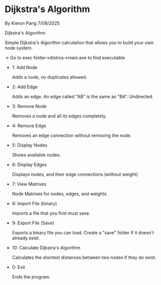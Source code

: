 # Dijkstra's Algorithm
By Kieron Pang 7/08/2025

Dijkstra's Algorithm

Simple Dijkstra's Algorithm calculation that allows you to build your own node system.

-> Go to exec folder->distros->main.exe to find executable

* 1: Add Node

  Adds a node, no duplicates allowed.
  
* 2: Add Edge
  
  Adds an edge. An edge called "AB" is the same as "BA". Undirected.
  
* 3: Remove Node
  
  Removes a node and all its edges completely.
  
* 4: Remove Edge
  
  Removes an edge connection without removing the node.
  
* 5: Display Nodes
  
  Shows available nodes.

* 6: Display Edges
  
  Displays nodes, and their edge connections (without weight)
  
* 7: View Matrixes
  
  Node Matrixes for nodes, edges, and weights.
  
* 8: Import File (binary)
  
  Imports a file that you first must save.
  
* 9: Export File (Save)
  
  Exports a binary file you can load. Create a "save" folder if it doesn't already exist.
  
* 10: Calculate Dijkstra's Algorithm
  
  Calculates the shortest distances between two nodes if they do exist.
  
* 0: Exit
  
  Ends the program.
